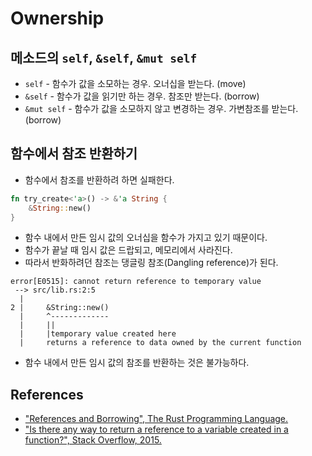 # Ownership

## 메소드의 `self`, `&self`, `&mut self`

* `self` - 함수가 값을 소모하는 경우. 오너십을 받는다. (move)
* `&self` - 함수가 값을 읽기만 하는 경우. 참조만 받는다. (borrow)
* `&mut self` - 함수가 값을 소모하지 않고 변경하는 경우. 가변참조를 받는다. (borrow)

## 함수에서 참조 반환하기

* 함수에서 참조를 반환하려 하면 실패한다.

```rust
fn try_create<'a>() -> &'a String {
    &String::new()
}
 ```

* 함수 내에서 만든 임시 값의 오너십을 함수가 가지고 있기 때문이다.
* 함수가 끝날 때 임시 값은 드랍되고, 메모리에서 사라진다.
* 따라서 반화하려던 참조는 댕글링 참조(Dangling reference)가 된다.

```
error[E0515]: cannot return reference to temporary value
 --> src/lib.rs:2:5
  |
2 |     &String::new()
  |     ^-------------
  |     ||
  |     |temporary value created here
  |     returns a reference to data owned by the current function
```

* 함수 내에서 만든 임시 값의 참조를 반환하는 것은 불가능하다.

## References

* ["References and Borrowing", The Rust Programming Language.](https://doc.rust-lang.org/book/ch04-02-references-and-borrowing.html)
* ["Is there any way to return a reference to a variable created in a function?", Stack Overflow, 2015.](https://stackoverflow.com/questions/32682876/is-there-any-way-to-return-a-reference-to-a-variable-created-in-a-function)
